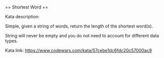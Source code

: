 == Shortest Word ==

Kata description: 

Simple, given a string of words, return the length of the shortest word(s).

String will never be empty and you do not need to account for different data types.

Kata link: https://www.codewars.com/kata/57cebe1dc6fdc20c57000ac9